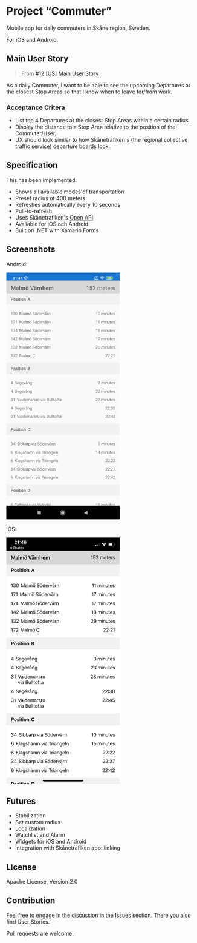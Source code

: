 # Project “Commuter”

Mobile app for daily commuters in Skåne region, Sweden. 

For iOS and Android.

## Main User Story

> From [#12 [US] Main User Story](https://github.com/robertsundstrom/commuter/issues/12)

As a daily Commuter, I want to be able to see the upcoming Departures at the closest Stop Areas so that I know when to leave for/from work.
 
### Acceptance Critera

* List top 4 Departures at the closest Stop Areas within a certain radius.
* Display the distance to a Stop Area relative to the position of the Commuter/User.
* UX should look similar to how Skånetrafiken's (the regional collective traffic service) departure boards look.

## Specification
This has been implemented:

* Shows all available modes of transportation
* Preset radius of 400 meters
* Refreshes automatically every 10 seconds
* Pull-to-refresh
* Uses Skånetrafiken's [Open API](http://www.labs.skanetrafiken.se/default.asp)
* Available for iOS och Android
* Built on .NET with Xamarin.Forms

## Screenshots

Android:

<img src="Screenshots/android.png" alt="On Android" width="300">

iOS:

<img src="Screenshots/ios.png" alt="On iOS" width="300">

## Futures
* Stabilization
* Set custom radius
* Localization
* Watchlist and Alarm
* Widgets for iOS and Android
* Integration with Skånetrafiken app: linking

## License
Apache License, Version 2.0

## Contribution

Feel free to engage in the discussion in the [Issues](https://github.com/robertsundstrom/commuter/issues) section. There you also find User Stories.

Pull requests are welcome.

